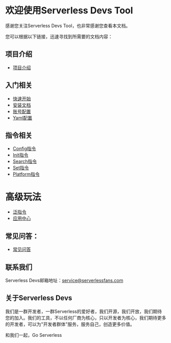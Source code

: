# 欢迎使用Serverless Devs Tool

感谢您关注Serverless Devs Tool，也非常感谢您查看本文档。

您可以根据以下链接，迅速寻找到所需要的文档内容：

## 项目介绍

* [项目介绍](工具文档/快速入门/ServerlessDevsTool介绍.md)

## 入门相关

* [快速开始](工具文档/快速入门/快速开始.md)
* [安装文档](工具文档/快速入门/工具安装.md)
* [账号配置](工具文档/快速入门/密钥配置.md)
* [Yaml配置](工具文档/快速入门/Yaml格式规范.md)

## 指令相关

* [Config指令](工具文档/指令相关/Config指令.md)
* [Init指令](工具文档/指令相关/Init指令.md)
* [Search指令](工具文档/指令相关/Search指令.md)
* [Set指令](工具文档/指令相关/Set指令.md)
* [Platform指令](工具文档/指令相关/Platform指令.md)

# 高级玩法

* [泛指令](工具文档/指令相关/泛指令.md)
* [应用中心](应用中心/readme.md)

## 常见问答：

* [常见问答](工具文档/快速入门/faq.md)

## 联系我们

Serverless Devs邮箱地址：service@serverlessfans.com

## 关于Serverless Devs

我们是一群开发者，一群Serverless的爱好者，我们开源，我们开放，我们期待您的加入。我们的工具，不以任何厂商为核心，只以开发者为核心，我们期待更多的开发者，可以为"开发者群体"服务，服务自己，创造更多价值。

和我们一起，Go Serverless